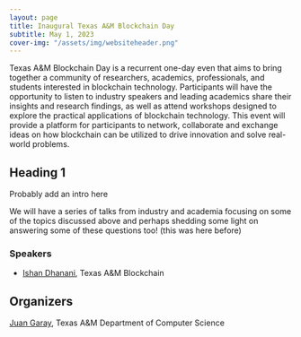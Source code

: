 ```yaml
---
layout: page
title: Inaugural Texas A&M Blockchain Day
subtitle: May 1, 2023
cover-img: "/assets/img/websiteheader.png"
---
```


Texas A&M Blockchain Day is a recurrent one-day even that aims to bring together a community of researchers, academics, professionals, and students interested in blockchain technology. Participants will have the opportunity to listen to industry speakers and leading academics share their insights and research findings, as well as attend workshops designed to explore the practical applications of blockchain technology. This event will provide a platform for participants to network, collaborate and exchange ideas on how blockchain can be utilized to drive innovation and solve real-world problems.
    
## Heading 1
    
Probably add an intro here

We will have a series of talks from industry and academia focusing on some of the topics discussed above and perhaps shedding some light on answering some of these questions too! (this was here before)

### Speakers
- [Ishan Dhanani](https://www.linkedin.com/in/ishandhanani/), Texas A&M Blockchain

## Organizers

[Juan Garay](https://jagaray.com), Texas A&M Department of Computer Science 
